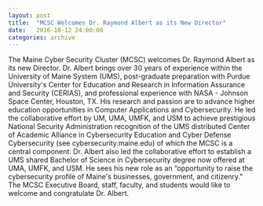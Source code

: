```yaml
---
layout: post
title:  "MCSC Welcomes Dr. Raymond Albert as its New Director"
date:   2016-10-12 24:00:00
categories: archive
---
```


<p>The Maine Cyber Security Cluster (MCSC) welcomes Dr. Raymond Albert as its new Director. Dr. Albert brings over 30 years of experience within the University of Maine System (UMS), post-graduate preparation with Purdue University's Center for Education and Research in Information Assurance and Security (CERIAS), and professional experience with NASA - Johnson Space Center, Houston, TX. His research and passion are to advance higher education opportunities in Computer Applications and Cybersecurity.  He led the collaborative effort by UM, UMA, UMFK, and USM to achieve prestigious National Security Administration recognition of the UMS distributed Center of Academic Alliance in Cybersecurity Education and Cyber Defense Cybersecurity (see cybersecurity.maine.edu) of which the MCSC is a central component.  Dr. Albert also led the collaborative effort to establish a UMS shared Bachelor of Science in Cybersecurity degree now offered at UMA, UMFK, and USM. He sees his new role as an “opportunity to raise the cybersecurity profile of Maine's businesses, government, and citizenry."  The MCSC Executive Board, staff, faculty, and students would like to welcome and congratulate Dr. Albert.</p>
